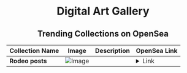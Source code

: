 <div align="center">

# Digital Art Gallery

## Trending Collections on OpenSea

| Collection Name                       | Image                                                                                     | Description                       | OpenSea Link                                                                                          |
|---------------------------------------|-------------------------------------------------------------------------------------------|-----------------------------------|--------------------------------------------------------------------------------------------------------|
| **Rodeo posts** | ![Image](https://i.seadn.io/s/raw/files/9b64a9f9c2756fae078d1b83a1b0b4ca.png?w=500&auto=format?w=200&auto=format) |  | <details><summary>Link</summary>[Rodeo posts](https://opensea.io/collection/rodeo-posts-8842)</details> |

</div>